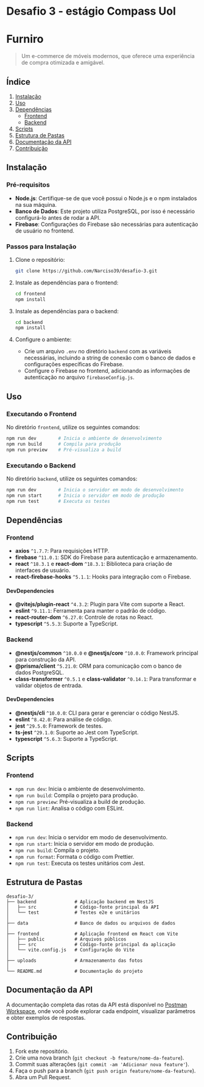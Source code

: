 
# Desafio 3 - estágio Compass Uol
# Furniro

> Um e-commerce de móveis modernos, que oferece uma experiência de compra otimizada e amigável.

## Índice

1. [Instalação](#instalação)
2. [Uso](#uso)
3. [Dependências](#dependências)
   - [Frontend](#frontend)
   - [Backend](#backend)
4. [Scripts](#scripts)
5. [Estrutura de Pastas](#estrutura-de-pastas)
6. [Documentação da API](#documentação-da-api)
7. [Contribuição](#contribuição)


## Instalação

### Pré-requisitos

- **Node.js**: Certifique-se de que você possui o Node.js e o npm instalados na sua máquina.
- **Banco de Dados**: Este projeto utiliza PostgreSQL, por isso é necessário configurá-lo antes de rodar a API.
- **Firebase**: Configurações do Firebase são necessárias para autenticação de usuário no frontend.

### Passos para Instalação

1. Clone o repositório:
   ```bash
   git clone https://github.com/Narciso39/desafio-3.git
   ```

2. Instale as dependências para o frontend:
   ```bash
   cd frontend
   npm install
   ```

3. Instale as dependências para o backend:
   ```bash
   cd backend
   npm install
   ```

4. Configure o ambiente:
   - Crie um arquivo `.env` no diretório `backend` com as variáveis necessárias, incluindo a string de conexão com o banco de dados e configurações específicas do Firebase.
   - Configure o Firebase no frontend, adicionando as informações de autenticação no arquivo `firebaseConfig.js`.

## Uso

### Executando o Frontend

No diretório `frontend`, utilize os seguintes comandos:

```bash
npm run dev        # Inicia o ambiente de desenvolvimento
npm run build      # Compila para produção
npm run preview    # Pré-visualiza a build
```

### Executando o Backend

No diretório `backend`, utilize os seguintes comandos:

```bash
npm run dev        # Inicia o servidor em modo de desenvolvimento
npm run start      # Inicia o servidor em modo de produção
npm run test       # Executa os testes
```

## Dependências

### Frontend

- **axios** `^1.7.7`: Para requisições HTTP.
- **firebase** `^11.0.1`: SDK do Firebase para autenticação e armazenamento.
- **react** `^18.3.1` e **react-dom** `^18.3.1`: Biblioteca para criação de interfaces de usuário.
- **react-firebase-hooks** `^5.1.1`: Hooks para integração com o Firebase.

#### DevDependencies

- **@vitejs/plugin-react** `^4.3.2`: Plugin para Vite com suporte a React.
- **eslint** `^9.11.1`: Ferramenta para manter o padrão de código.
- **react-router-dom** `^6.27.0`: Controle de rotas no React.
- **typescript** `^5.5.3`: Suporte a TypeScript.

### Backend

- **@nestjs/common** `^10.0.0` e **@nestjs/core** `^10.0.0`: Framework principal para construção da API.
- **@prisma/client** `^5.21.0`: ORM para comunicação com o banco de dados PostgreSQL.
- **class-transformer** `^0.5.1` e **class-validator** `^0.14.1`: Para transformar e validar objetos de entrada.

#### DevDependencies

- **@nestjs/cli** `^10.0.0`: CLI para gerar e gerenciar o código NestJS.
- **eslint** `^8.42.0`: Para análise de código.
- **jest** `^29.5.0`: Framework de testes.
- **ts-jest** `^29.1.0`: Suporte ao Jest com TypeScript.
- **typescript** `^5.6.3`: Suporte a TypeScript.

## Scripts

### Frontend

- `npm run dev`: Inicia o ambiente de desenvolvimento.
- `npm run build`: Compila o projeto para produção.
- `npm run preview`: Pré-visualiza a build de produção.
- `npm run lint`: Analisa o código com ESLint.

### Backend

- `npm run dev`: Inicia o servidor em modo de desenvolvimento.
- `npm run start`: Inicia o servidor em modo de produção.
- `npm run build`: Compila o projeto.
- `npm run format`: Formata o código com Prettier.
- `npm run test`: Executa os testes unitários com Jest.

## Estrutura de Pastas

```plaintext
desafio-3/
├── backend              # Aplicação backend em NestJS
│   ├── src              # Código-fonte principal da API
│   └── test             # Testes e2e e unitários
│
├── data                 # Banco de dados ou arquivos de dados
│
├── frontend             # Aplicação frontend em React com Vite
│   ├── public           # Arquivos públicos
│   ├── src              # Código-fonte principal da aplicação
│   └── vite.config.js   # Configuração do Vite
│
├── uploads              # Armazenamento das fotos 
│
└── README.md            # Documentação do projeto

```

## Documentação da API

A documentação completa das rotas da API está disponível no [Postman Workspace](https://galactic-trinity-719082.postman.co/workspace/My-Workspace~496dd43d-90c9-46c6-8502-cefaeb45e0ab/collection/29747915-427ece4b-5ec0-48b2-8f7f-8cf5fb5ab85d?action=share&creator=29747915), onde você pode explorar cada endpoint, visualizar parâmetros e obter exemplos de respostas.

## Contribuição

1. Fork este repositório.
2. Crie uma nova branch (`git checkout -b feature/nome-da-feature`).
3. Commit suas alterações (`git commit -am 'Adicionar nova feature'`).
4. Faça o push para a branch (`git push origin feature/nome-da-feature`).
5. Abra um Pull Request.




